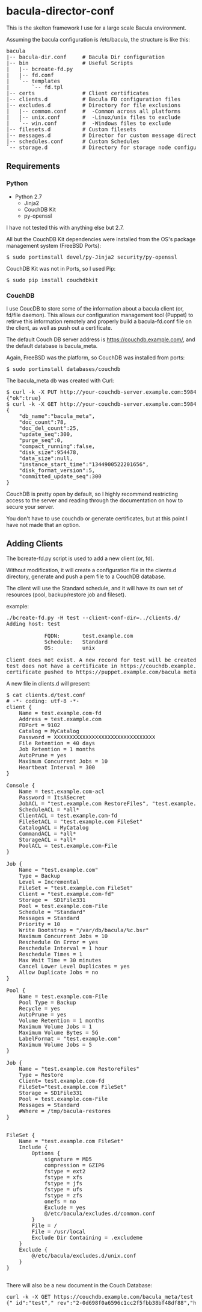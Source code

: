 bacula-director-conf
====================

This is the skelton framework I use for a large scale Bacula environment.

Assuming the bacula configuration is /etc/bacula, the structure is like this:

<pre>
bacula
|-- bacula-dir.conf     # Bacula Dir configuration
|-- bin                 # Useful Scripts
|   |-- bcreate-fd.py
|   |-- fd.conf
|   `-- templates
|       `-- fd.tpl
|-- certs               # Client certificates
|-- clients.d           # Bacula FD configuration files
|-- excludes.d          # Directory for file exclusions
|   |-- common.conf     #  -Common across all platforms
|   |-- unix.conf       #  -Linux/unix files to exclude
|   `-- win.conf        #  -Windows files to exclude
|-- filesets.d          # Custom filesets
|-- messages.d          # Director for custom message directives
|-- schedules.conf      # Custom Schedules
`-- storage.d           # Directory for storage node configuration(s)
</pre>
## Requirements ##
### Python ###
* Python 2.7
	* Jinja2
	* CouchDB Kit
	* py-openssl

I have not tested this with anything else but 2.7. 

All but the CouchDB Kit dependencies were installed from the OS's package management system (FreeBSD Ports):
<pre>
$ sudo portinstall devel/py-Jinja2 security/py-openssl
</pre>

CouchDB Kit was not in Ports, so I used Pip:
<pre>
$ sudo pip install couchdbkit
</pre>

### CouchDB ###
I use CoucDB to store some of the information about a bacula client (or, fd/file daemon). This allows our configuration management tool (Puppet) to retirve this information remotely and properly build a bacula-fd.conf file on the client, as well as push out a certificate.

The default Couch DB server address is https://couchdb.example.com/, and the default database is bacula_meta.

Again, FreeBSD was the platform, so CouchDB was installed from ports:
<pre>
$ sudo portinstall databases/couchdb
</pre>

The bacula_meta db was created with Curl:
<pre>
$ curl -k -X PUT http://your-couchdb-server.example.com:5984/bacula_meta
{"ok":true}
$ curl -k -X GET http://your-couchdb-server.example.com:5984/bacula_meta
{
	"db_name":"bacula_meta",
	"doc_count":78,
	"doc_del_count":25,
	"update_seq":300,
	"purge_seq":0,
	"compact_running":false,
	"disk_size":954478,
	"data_size":null,
	"instance_start_time":"1344900522201656",
	"disk_format_version":5,
	"committed_update_seq":300
}
</pre>

CouchDB is pretty open by default, so I highly recommend restricting access to the server and reading through the documentation on how to secure your server.

You don't have to use couchdb or generate certificates, but at this point I have not made that an option.

## Adding Clients ##
The bcreate-fd.py script is used to add a new client (or, fd).

Without modification, it will create a configuration file in the clients.d directory,
generate and push a pem file to a CouchDB database.

The client will use the Standard schedule, and it will have its own set of resources
(pool, backup/restore job and fileset).

example:
<pre>
./bcreate-fd.py -H test --client-conf-dir=../clients.d/
Adding host: test

            FQDN:       test.example.com
            Schedule:   Standard
            OS:         unix
                                            
Client does not exist. A new record for test will be created.
test does not have a certificate in https://couchdb.example.com/bacula_meta. A new certificate will be generated.
certificate pushed to https://puppet.example.com/bacula_meta for test
</pre>
A new file in clients.d will present:
<pre>
$ cat clients.d/test.conf
# -*- coding: utf-8 -*-
client {
    Name = test.example.com-fd
    Address = test.example.com
    FDPort = 9102
    Catalog = MyCatalog
    Password = XXXXXXXXXXXXXXXXXXXXXXXXXXXXXXXX
    File Retention = 40 days
    Job Retention = 1 months
    AutoPrune = yes
    Maximum Concurrent Jobs = 10
    Heartbeat Interval = 300
}

Console {
    Name = test.example.com-acl
    Password = ItsASecret
    JobACL = "test.example.com RestoreFiles", "test.example.com"
    ScheduleACL = *all*
    ClientACL = test.example.com-fd
    FileSetACL = "test.example.com FileSet"
    CatalogACL = MyCatalog
    CommandACL = *all*
    StorageACL = *all*
    PoolACL = test.example.com-File
}

Job {
    Name = "test.example.com"
    Type = Backup
    Level = Incremental
    FileSet = "test.example.com FileSet"
    Client = "test.example.com-fd"
    Storage =  SD1File331
    Pool = test.example.com-File
    Schedule = "Standard"
    Messages = Standard
    Priority = 10
    Write Bootstrap = "/var/db/bacula/%c.bsr"
    Maximum Concurrent Jobs = 10
    Reschedule On Error = yes
    Reschedule Interval = 1 hour
    Reschedule Times = 1
    Max Wait Time = 30 minutes
    Cancel Lower Level Duplicates = yes
    Allow Duplicate Jobs = no
}

Pool {
    Name = test.example.com-File
    Pool Type = Backup
    Recycle = yes
    AutoPrune = yes
    Volume Retention = 1 months
    Maximum Volume Jobs = 1
    Maximum Volume Bytes = 5G
    LabelFormat = "test.example.com"
    Maximum Volume Jobs = 5
}

Job {
    Name = "test.example.com RestoreFiles"
    Type = Restore
    Client= test.example.com-fd
    FileSet="test.example.com FileSet"
    Storage = SD1File331
    Pool = test.example.com-File
    Messages = Standard
    #Where = /tmp/bacula-restores
}


FileSet {
    Name = "test.example.com FileSet"
    Include {
        Options {
            signature = MD5
            compression = GZIP6
            fstype = ext2
            fstype = xfs
            fstype = jfs
            fstype = ufs
            fstype = zfs
            onefs = no
            Exclude = yes
            @/etc/bacula/excludes.d/common.conf
        }
        File = /
        File = /usr/local
        Exclude Dir Containing = .excludeme
    }
    Exclude {
        @/etc/bacula/excludes.d/unix.conf
    }
}

</pre>

There will also be a new document in the Couch Database:
<pre>
curl -k -X GET https://couchdb.example.com/bacula_meta/test
{"_id":"test","_rev":"2-0d698f0a6596c1cc2f5fbb38bf48df88","host":"test","passhash":"XXXXXXXXXXXXXXXXXXXXXXXXXXXXXXX","_attachments":{"test.example.com-fd.pem":{"content_type":"application/octet-stream","revpos":2,"digest":"md5-ln11Blggbqj5o23H39k6Kw==","length":2924,"stub":true}}}
</pre>
